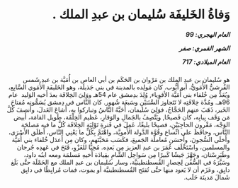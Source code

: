 <h1 dir="rtl">وَفاةُ الخَليفَة سُليمان بن عبدِ الملك .</h1>

<h5 dir="rtl">العام الهجري:  99

الشهر القمري: صفر

العام الميلادي: 717</h5>

<p dir="rtl">هو سُليمان بن عبدِ الملك بن مَرْوان بن الحَكَم بن أبي العاص بن أُمَيَّة بن عبدِ شَمس القُرشيُّ الأُمَويُّ، أبو أَيُّوب. كان مَولِده بالمدينة في بني جَذيلَة، وهو الخَليفَة الأُمَوي السَّابِع، ويُعَدُّ مِن خُلفاء بني أُمَيَّة الأقوِياء, وُلِدَ بدِمشق عام 54هـ ووَلِيَ الخِلافَة بعدَ أَخيه الوَليد  عام 96هـ. ومُدَّة خِلافَتِه لا تَتَجاوز السَّنَتيْنِ وسَبعَة شُهور. كان النَّاس في دِمشق يُسَمُّونه مُفتاحَ الخَير، ذَهَبَ عنهم الحَجَّاجُ، فوَلِيَ سُليمان، أَحَبَّهُ النَّاسُ وتباركوا به، أَشاعَ العَدلَ، وأَنصفَ كُلَّ مَن وَقَف بِبابِه، كان فَصيحًا, ويَتَّصِفُ بالجَمالِ والوَقارِ، عَظيم الخِلْقَة، طَويل القامَة، أَبيض الوَجْه، مَقْرون الحاجِبَيْنِ، فصيحًا بليغًا، عَمِلَ في فَترةِ تَوْلِيَةِ الخِلافَة كُلَّ ما فيه مَصلحَة النَّاس، وحافَظَ على اتِّساع وقُوَّة الدَّولة الأُمويَّة، واهْتَمَّ بِكُلِّ ما يَعْنِي النَّاس، أَطلَق الأَسْرَى، وأَخلَى السُّجونَ، وأَحسَن مُعاملَة الجَميعَ، فكَسَب مَحَبَّتَهم، وكان مِن أَعدَل خُلفاء بني أُمَيَّة والمسلمين، واسْتَخْلَف عُمَرَ بن عبدِ العزيز مِن بَعدِه. مُحِبًّا للغَزْوِ، فَتَحَ في عَهدِه جُرجان وطَبَرِسْتان، وجَهَّزَ جَيشًا كَبيرًا مِن سَواحِل الشَّامِ بقِيادَة أَخيهِ مَسلمَة ومعه ابنُه داود، وسَيَّرَهُ في السُّفُن لِحِصارِ القُسطنطينيَّة، وسار سُليمان بن عبدِ الملك مع الحَمْلَة حتَّى بَلَغ دابِق، وعَزَم أن لا يَعود منها حتَّى تُفتَح القُسطنطينيَّة أو يموت، فمات مُرابِطًا في دابِق شَمالَ مَدينَة حَلَب.</p></br>
